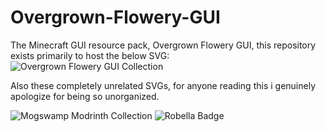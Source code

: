 # Overgrown-Flowery-GUI
The Minecraft GUI resource pack, Overgrown Flowery GUI, this repository exists primarily to host the below SVG:  
![Overgrown Flowery GUI Collection](https://github.com/user-attachments/assets/7f312747-d602-4561-bfff-d0102ea837ee)  

Also these completely unrelated SVGs, for anyone reading this i genuinely apologize for being so unorganized.

![Mogswamp Modrinth Collection](https://github.com/user-attachments/assets/a7966614-f599-4a78-be17-51551e91cbdf)
![Robella Badge](https://github.com/user-attachments/assets/d67c9646-f6dd-4fc4-84b2-acbed6c9e247)
